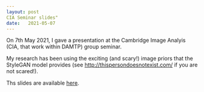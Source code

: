 ```yaml
---
layout: post
CIA Seminar slides"
date:   2021-05-07
---
```


On 7th May 2021, I gave a presentation at the Cambridge Image Analyis (CIA, that work within DAMTP) group seminar.

My research has been using the exciting (and scary!) image priors that the StyleGAN model provides (see http://thispersondoesnotexist.com/ if you are not scared!).

Ths slides are available <a href="../../../assets/Presentation.pdf" target="_blank">here</a>.